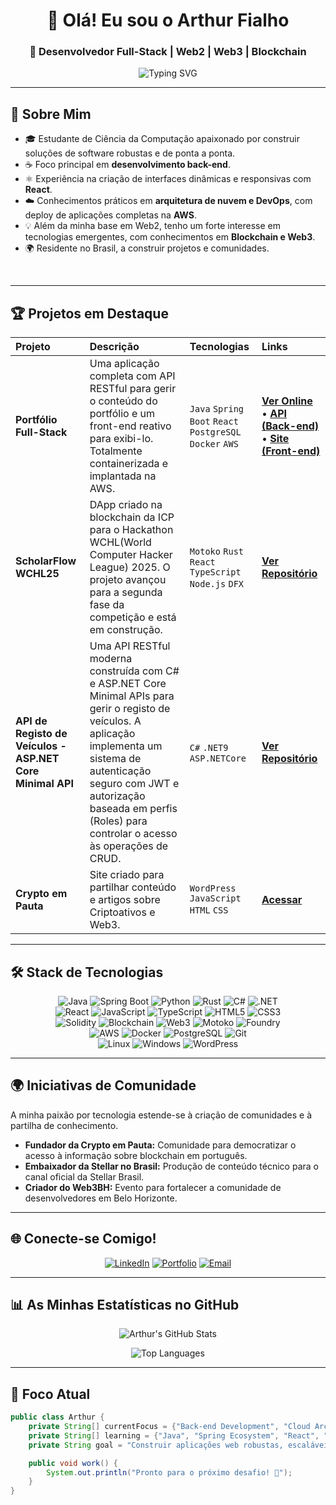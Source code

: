 <div align="center">
  
# 👋 Olá! Eu sou o Arthur Fialho

### 🚀 Desenvolvedor Full-Stack | Web2 | Web3 | Blockchain

<img src="https://readme-typing-svg.herokuapp.com?font=Fira+Code&weight=500&size=22&pause=1000&color=36BCF7&center=true&vCenter=true&width=600&lines=Bem-vindo+ao+meu+Perfil+do+GitHub!;Desenvolvedor+Full-Stack;" alt="Typing SVG" />

</div>

---

## 🌟 Sobre Mim

- 🎓 Estudante de Ciência da Computação apaixonado por construir soluções de software robustas e de ponta a ponta.
- ☕ Foco principal em **desenvolvimento back-end**.
- ⚛️ Experiência na criação de interfaces dinâmicas e responsivas com **React**.
- ☁️ Conhecimentos práticos em **arquitetura de nuvem e DevOps**, com deploy de aplicações completas na **AWS**.
- 💡 Além da minha base em Web2, tenho um forte interesse em tecnologias emergentes, com conhecimentos em **Blockchain e Web3**.
- 🌍 Residente no Brasil, a construir projetos e comunidades.

<br clear="right"/>

---

## 🏆 Projetos em Destaque

<div align="center">

| Projeto | Descrição | Tecnologias | Links |
| :--- | :--- | :--- | :--- |
| **Portfólio Full-Stack** | Uma aplicação completa com API RESTful para gerir o conteúdo do portfólio e um front-end reativo para exibi-lo. Totalmente containerizada e implantada na AWS. | `Java` `Spring Boot` `React` `PostgreSQL` `Docker` `AWS` | **[Ver Online](https://arthurfialho.com.br/)** • **[API (Back-end)](https://github.com/Arthur-Fialho/API-Java-Portfolio)** • **[Site (Front-end)](https://github.com/Arthur-Fialho/API-Java-Portfolio-Frontend)** |
| **ScholarFlow WCHL25** | DApp criado na blockchain da ICP para o Hackathon WCHL(World Computer Hacker League) 2025. O projeto avançou para a segunda fase da competição e está em construção. | `Motoko` `Rust` `React` `TypeScript` `Node.js` `DFX` | **[Ver Repositório](https://github.com/Arthur-Fialho/WCHL25-ScholarFlow)** |
| **API de Registo de Veículos - ASP.NET Core Minimal API** | Uma API RESTful moderna construída com C# e ASP.NET Core Minimal APIs para gerir o registo de veículos. A aplicação implementa um sistema de autenticação seguro com JWT e autorização baseada em perfis (Roles) para controlar o acesso às operações de CRUD. | `C#` `.NET9` `ASP.NETCore` | **[Ver Repositório](https://github.com/Arthur-Fialho/API-VehicleRegistry)** |
| **Crypto em Pauta** | Site criado para partilhar conteúdo e artigos sobre Criptoativos e Web3. | `WordPress` `JavaScript` `HTML` `CSS` | **[Acessar](https://cryptoempauta.com)** |

</div>

---

## 🛠️ Stack de Tecnologias

<div align="center">
  <p>
    <img src="https://img.shields.io/badge/Java-ED8B00?style=for-the-badge&logo=openjdk&logoColor=white" alt="Java"/>
    <img src="https://img.shields.io/badge/Spring-6DB33F?style=for-the-badge&logo=spring&logoColor=white" alt="Spring Boot"/>
    <img src="https://img.shields.io/badge/Python-3776AB?style=for-the-badge&logo=python&logoColor=white" alt="Python"/>
    <img src="https://img.shields.io/badge/Rust-000000?style=for-the-badge&logo=rust&logoColor=white" alt="Rust"/>
    <img src="https://img.shields.io/badge/C%23-239120?style=for-the-badge&logo=c-sharp&logoColor=white" alt="C#"/>
    <img src="https://img.shields.io/badge/.NET-512BD4?style=for-the-badge&logo=dotnet&logoColor=white" alt=".NET"/>
    <br>
    <img src="https://img.shields.io/badge/React-20232A?style=for-the-badge&logo=react&logoColor=61DAFB" alt="React"/>
    <img src="https://img.shields.io/badge/JavaScript-F7DF1E?style=for-the-badge&logo=javascript&logoColor=black" alt="JavaScript"/>
    <img src="https://img.shields.io/badge/TypeScript-007ACC?style=for-the-badge&logo=typescript&logoColor=white" alt="TypeScript"/>
    <img src="https://img.shields.io/badge/HTML5-E34F26?style=for-the-badge&logo=html5&logoColor=white" alt="HTML5"/>
    <img src="https://img.shields.io/badge/CSS3-1572B6?style=for-the-badge&logo=css3&logoColor=white" alt="CSS3"/>
    <br>
    <img src="https://img.shields.io/badge/Solidity-363636?style=for-the-badge&logo=solidity&logoColor=white" alt="Solidity"/>
    <img src="https://img.shields.io/badge/Blockchain-blueviolet?style=for-the-badge&logo=bitcoin" alt="Blockchain"/>
    <img src="https://img.shields.io/badge/Web3-6A0DAD?style=for-the-badge" alt="Web3"/>
    <img src="https://img.shields.io/badge/Motoko-292929?style=for-the-badge" alt="Motoko"/>
    <img src="https://img.shields.io/badge/Foundry-333333?style=for-the-badge" alt="Foundry"/>
    <br>
    <img src="https://img.shields.io/badge/AWS-232F3E?style=for-the-badge&logo=amazon-aws&logoColor=white" alt="AWS"/>
    <img src="https://img.shields.io/badge/Docker-2496ED?style=for-the-badge&logo=docker&logoColor=white" alt="Docker"/>
    <img src="https://img.shields.io/badge/PostgreSQL-316192?style=for-the-badge&logo=postgresql&logoColor=white" alt="PostgreSQL"/>
    <img src="https://img.shields.io/badge/GIT-E44C30?style=for-the-badge&logo=git&logoColor=white" alt="Git"/>
    <br>
    <img src="https://img.shields.io/badge/Linux-FCC624?style=for-the-badge&logo=linux&logoColor=black" alt="Linux"/>
    <img src="https://img.shields.io/badge/Windows-0078D6?style=for-the-badge&logo=windows&logoColor=white" alt="Windows"/>
    <img src="https://img.shields.io/badge/WordPress-21759B?style=for-the-badge&logo=WordPress&logoColor=white" alt="WordPress"/>
  </p>
</div>

---

## 🌍 Iniciativas de Comunidade

A minha paixão por tecnologia estende-se à criação de comunidades e à partilha de conhecimento.
- **Fundador da Crypto em Pauta:** Comunidade para democratizar o acesso à informação sobre blockchain em português.
- **Embaixador da Stellar no Brasil:** Produção de conteúdo técnico para o canal oficial da Stellar Brasil.
- **Criador do Web3BH:** Evento para fortalecer a comunidade de desenvolvedores em Belo Horizonte.

---

## 🌐 Conecte-se Comigo!

<div align="center">

[![LinkedIn](https://img.shields.io/badge/LinkedIn-0077B5?style=for-the-badge&logo=linkedin&logoColor=white)](https://www.linkedin.com/in/arthurfialho/)
[![Portfolio](https://img.shields.io/badge/Portfolio-36BCF7?style=for-the-badge&logo=google-chrome&logoColor=white)](https://arthurfialho.com.br/)
[![Email](https://img.shields.io/badge/Email-D14836?style=for-the-badge&logo=gmail&logoColor=white)](mailto:arthursouza.fp@gmail.com)

</div>

---

## 📊 As Minhas Estatísticas no GitHub

<div align="center">
  
![Arthur's GitHub Stats](https://github-readme-stats.vercel.app/api?username=Arthur-Fialho&theme=gruvbox&hide_border=true&include_all_commits=true&count_private=true)

![Top Languages](https://github-readme-stats.vercel.app/api/top-langs/?username=Arthur-Fialho&theme=gruvbox&hide_border=true&include_all_commits=true&count_private=true&layout=compact)

</div>

---

## 🎯 Foco Atual

```java
public class Arthur {
    private String[] currentFocus = {"Back-end Development", "Cloud Architecture (AWS)", "DevOps Practices"};
    private String[] learning = {"Java", "Spring Ecosystem", "React", "Docker"};
    private String goal = "Construir aplicações web robustas, escaláveis e de alto impacto.";

    public void work() {
        System.out.println("Pronto para o próximo desafio! 🚀");
    }
}
```
